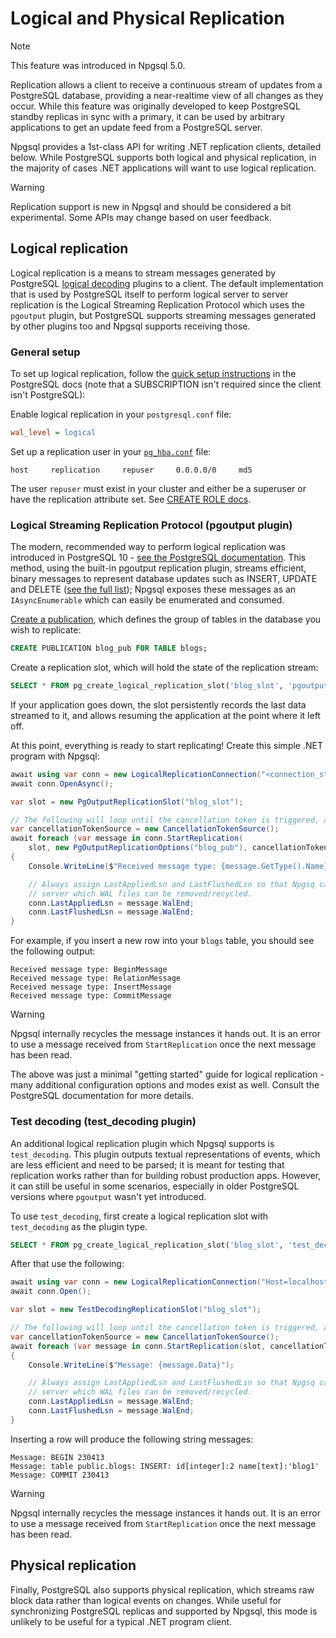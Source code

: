 # Logical and Physical Replication

> [!NOTE]
> This feature was introduced in Npgsql 5.0.

Replication allows a client to receive a continuous stream of updates from a PostgreSQL database, providing a near-realtime view of all changes as they occur. While this feature was originally developed to keep PostgreSQL standby replicas in sync with a primary, it can be used by arbitrary applications to get an update feed from a PostgreSQL server.

Npgsql provides a 1st-class API for writing .NET replication clients, detailed below. While PostgreSQL supports both logical and physical replication, in the majority of cases .NET applications will want to use logical replication.

> [!WARNING]
> Replication support is new in Npgsql and should be considered a bit experimental. Some APIs may change based on user feedback.

## Logical replication

Logical replication is a means to stream messages generated by PostgreSQL [logical decoding](https://www.postgresql.org/docs/current/logicaldecoding.html) plugins to a client.
The default implementation that is used by PostgreSQL itself to perform logical server to server replication is the Logical Streaming Replication Protocol which uses the `pgoutput` plugin, but PostgreSQL supports streaming messages generated by other plugins too and Npgsql supports receiving those.

### General setup

To set up logical replication, follow the [quick setup instructions](https://www.postgresql.org/docs/current/logical-replication-quick-setup.html) in the PostgreSQL docs (note that a SUBSCRIPTION isn't required since the client isn't PostgreSQL):

Enable logical replication in your `postgresql.conf` file:

```ini
wal_level = logical
```

Set up a replication user in your [`pg_hba.conf`](https://www.postgresql.org/docs/current/auth-pg-hba-conf.html) file:

```text
host     replication     repuser     0.0.0.0/0     md5
```

The user `repuser` must exist in your cluster and either be a superuser or have the replication attribute set. See [CREATE ROLE docs](https://www.postgresql.org/docs/current/sql-createrole.html).

### Logical Streaming Replication Protocol (pgoutput plugin)

The modern, recommended way to perform logical replication was introduced in PostgreSQL 10 - [see the PostgreSQL documentation](https://www.postgresql.org/docs/current/logical-replication.html). This method, using the built-in pgoutput replication plugin, streams efficient, binary messages to represent database updates such as INSERT, UPDATE and DELETE ([see the full list](https://www.postgresql.org/docs/current/protocol-logicalrep-message-formats.html)); Npgsql exposes these messages as an `IAsyncEnumerable` which can easily be enumerated and consumed.

[Create a publication](https://www.postgresql.org/docs/current/sql-createpublication.html), which defines the group of tables in the database you wish to replicate:

```sql
CREATE PUBLICATION blog_pub FOR TABLE blogs;
```

Create a replication slot, which will hold the state of the replication stream:

```sql
SELECT * FROM pg_create_logical_replication_slot('blog_slot', 'pgoutput');
```

If your application goes down, the slot persistently records the last data streamed to it, and allows resuming the application at the point where it left off.

At this point, everything is ready to start replicating! Create this simple .NET program with Npgsql:

```csharp
await using var conn = new LogicalReplicationConnection("<connection_string>");
await conn.OpenAsync();

var slot = new PgOutputReplicationSlot("blog_slot");

// The following will loop until the cancellation token is triggered, and will print message types coming from PostgreSQL:
var cancellationTokenSource = new CancellationTokenSource();
await foreach (var message in conn.StartReplication(
    slot, new PgOutputReplicationOptions("blog_pub"), cancellationTokenSource.Token))
{
    Console.WriteLine($"Received message type: {message.GetType().Name}");

    // Always assign LastAppliedLsn and LastFlushedLsn so that Npgsq can inform the
    // server which WAL files can be removed/recycled.
    conn.LastAppliedLsn = message.WalEnd;
    conn.LastFlushedLsn = message.WalEnd;
}
```

For example, if you insert a new row into your `blogs` table, you should see the following output:

```output
Received message type: BeginMessage
Received message type: RelationMessage
Received message type: InsertMessage
Received message type: CommitMessage
```

> [!WARNING]
> Npgsql internally recycles the message instances it hands out. It is an error to use a message received from `StartReplication` once the next message has been read.

The above was just a minimal "getting started" guide for logical replication - many additional configuration options and modes exist as well. Consult the PostgreSQL documentation for more details.

### Test decoding (test_decoding plugin)

An additional logical replication plugin which Npgsql supports is `test_decoding`. This plugin outputs textual representations of events, which are less efficient and need to be parsed; it is meant for testing that replication works rather than for building robust production apps. However, it can still be useful in some scenarios, especially in older PostgreSQL versions where `pgoutput` wasn't yet introduced.

To use `test_decoding`, first create a logical replication slot with `test_decoding` as the plugin type.

```sql
SELECT * FROM pg_create_logical_replication_slot('blog_slot', 'test_decoding');
```

After that use the following:

```csharp
await using var conn = new LogicalReplicationConnection("Host=localhost;Username=test;Password=test");
await conn.Open();

var slot = new TestDecodingReplicationSlot("blog_slot");

// The following will loop until the cancellation token is triggered, and will print message types coming from PostgreSQL:
var cancellationTokenSource = new CancellationTokenSource();
await foreach (var message in conn.StartReplication(slot, cancellationTokenSource.Token))
{
    Console.WriteLine($"Message: {message.Data}");

    // Always assign LastAppliedLsn and LastFlushedLsn so that Npgsq can inform the
    // server which WAL files can be removed/recycled.
    conn.LastAppliedLsn = message.WalEnd;
    conn.LastFlushedLsn = message.WalEnd;
}
```

Inserting a row will produce the following string messages:

```output
Message: BEGIN 230413
Message: table public.blogs: INSERT: id[integer]:2 name[text]:'blog1'
Message: COMMIT 230413
```

> [!WARNING]
> Npgsql internally recycles the message instances it hands out. It is an error to use a message received from `StartReplication` once the next message has been read.

## Physical replication

Finally, PostgreSQL also supports physical replication, which streams raw block data rather than logical events on changes. While useful for synchronizing PostgreSQL replicas and supported by Npgsql, this mode is unlikely to be useful for a typical .NET program client.
